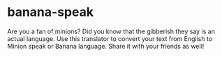# banana-speak
Are you a fan of minions? Did you know that the gibberish they say is an actual language. Use this translator to convert your text from English to Minion speak or Banana language. Share it with your friends as well!
